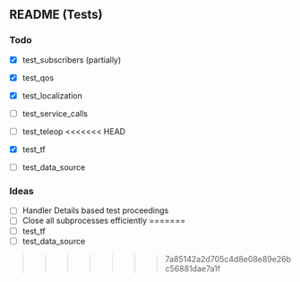 ## README (Tests)

### Todo
- [x] test_subscribers (partially)
- [x] test_qos
- [x] test_localization
- [ ] test_service_calls
- [ ] test_teleop
<<<<<<< HEAD
- [x] test_tf
- [ ] test_data_source


### Ideas
- [ ] Handler Details based test proceedings
- [ ] Close all subprocesses efficiently
=======
- [ ] test_tf
- [ ] test_data_source
>>>>>>> 7a85142a2d705c4d8e08e89e26bc56881dae7a1f
